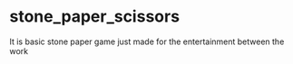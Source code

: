 # stone_paper_scissors
It is basic stone paper game just made for the entertainment between the work
